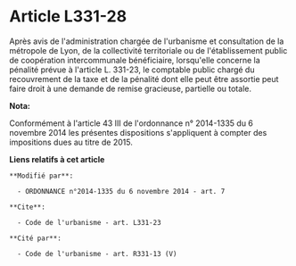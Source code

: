 # Article L331-28

Après avis de l'administration chargée de l'urbanisme et consultation de la métropole de Lyon, de la collectivité
territoriale ou de l'établissement public de coopération intercommunale bénéficiaire, lorsqu'elle concerne la pénalité prévue
à l'article L. 331-23, le comptable public chargé du recouvrement de la taxe et de la pénalité dont elle peut être assortie
peut faire droit à une demande de remise gracieuse, partielle ou totale.

**Nota:**

Conformément à l'article 43 III de l'ordonnance n° 2014-1335 du 6 novembre 2014 les présentes dispositions s'appliquent à
compter des impositions dues au titre de 2015.

**Liens relatifs à cet article**

	**Modifié par**:

	  - ORDONNANCE n°2014-1335 du 6 novembre 2014 - art. 7

	**Cite**:

	  - Code de l'urbanisme - art. L331-23

	**Cité par**:

	  - Code de l'urbanisme - art. R331-13 (V)
